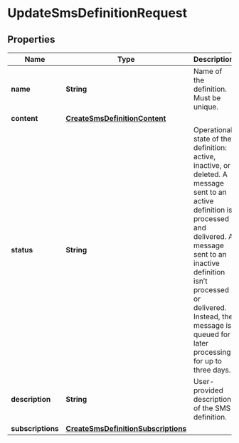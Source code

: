 
# UpdateSmsDefinitionRequest

## Properties
Name | Type | Description | Notes
------------ | ------------- | ------------- | -------------
**name** | **String** | Name of the definition. Must be unique. |  [optional]
**content** | [**CreateSmsDefinitionContent**](CreateSmsDefinitionContent.md) |  |  [optional]
**status** | **String** | Operational state of the definition: active, inactive, or deleted. A message sent to an active definition is processed and delivered. A message sent to an inactive definition isn’t processed or delivered. Instead, the message is queued for later processing for up to three days. |  [optional]
**description** | **String** | User-provided description of the SMS definition. |  [optional]
**subscriptions** | [**CreateSmsDefinitionSubscriptions**](CreateSmsDefinitionSubscriptions.md) |  |  [optional]



